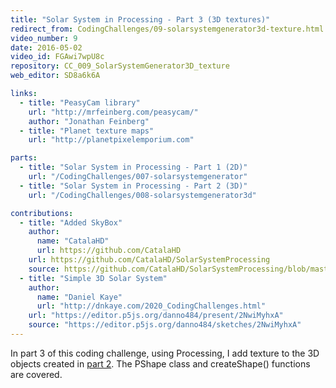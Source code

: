 ```yaml
---
title: "Solar System in Processing - Part 3 (3D textures)"
redirect_from: CodingChallenges/09-solarsystemgenerator3d-texture.html
video_number: 9
date: 2016-05-02
video_id: FGAwi7wpU8c
repository: CC_009_SolarSystemGenerator3D_texture
web_editor: SD8a6k6A

links:
  - title: "PeasyCam library"
    url: "http://mrfeinberg.com/peasycam/"
    author: "Jonathan Feinberg"
  - title: "Planet texture maps"
    url: "http://planetpixelemporium.com"

parts:
  - title: "Solar System in Processing - Part 1 (2D)"
    url: "/CodingChallenges/007-solarsystemgenerator"
  - title: "Solar System in Processing - Part 2 (3D)"
    url: "/CodingChallenges/008-solarsystemgenerator3d"

contributions:
  - title: "Added SkyBox"
    author:
      name: "CatalaHD"
      url: https://github.com/CatalaHD
    url: https://github.com/CatalaHD/SolarSystemProcessing
    source: https://github.com/CatalaHD/SolarSystemProcessing/blob/master/Planet.pde
  - title: "Simple 3D Solar System"
    author:
      name: "Daniel Kaye"
      url: "http://dnkaye.com/2020_CodingChallenges.html"
    url: "https://editor.p5js.org/danno484/present/2NwiMyhxA"
    source: "https://editor.p5js.org/danno484/sketches/2NwiMyhxA"
---
```

In part 3 of this coding challenge, using Processing, I add texture to the 3D objects created in [part 2](https://youtu.be/dncudkelNxw).  The PShape class and createShape() functions are covered.
